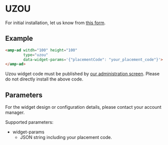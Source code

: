 <!---
Copyright 2016 The AMP HTML Authors. All Rights Reserved.

Licensed under the Apache License, Version 2.0 (the "License");
you may not use this file except in compliance with the License.
You may obtain a copy of the License at

      http://www.apache.org/licenses/LICENSE-2.0

Unless required by applicable law or agreed to in writing, software
distributed under the License is distributed on an "AS-IS" BASIS,
WITHOUT WARRANTIES OR CONDITIONS OF ANY KIND, either express or implied.
See the License for the specific language governing permissions and
limitations under the License.
-->

# UZOU

For initial installation, let us know from [this form](https://docs.google.com/forms/d/e/1FAIpQLSdq18-oOnVZNuJG2pAAzMyjyfCVU69RryUJWwjwMbYLkOY4Zg/viewform).

## Example


```html
<amp-ad witdh="100" height="100"
        type="uzou"
        data-widget-params='{"placementCode": "your_placement_code"}'>
</amp-ad>
```

Uzou widget code must be published by [our administration screen](https://uzou.speee-ad.jp/). Please do not directly install the above code.

## Parameters

For the widget design or configuration details, please contact your account manager.

Supported parameters:

- widget-params
  - JSON string including your placement code.
